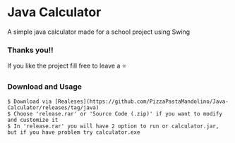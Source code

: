 # Java Calculator
A simple java calculator made for a school project using Swing

### Thanks you!!
If you like the project fill free to leave a ⭐

### Download and Usage

```
$ Download via [Realeses](https://github.com/PizzaPastaMandolino/Java-Calculator/releases/tag/java)
$ Choose 'release.rar' or 'Source Code (.zip)' if you want to modify and customize it
$ In 'release.rar' you will have 2 option to run or calculator.jar, but if you have problem try calculator.exe
```
